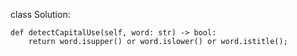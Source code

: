 class Solution:

    def detectCapitalUse(self, word: str) -> bool:
        return word.isupper() or word.islower() or word.istitle();
